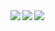 <a href="https://github-readme-stats-xi-ten-99.vercel.app/api?username=takoshi&count_private=true&show_icons=true">
  <img align="left" src="https://github-readme-stats-xi-ten-99.vercel.app/api?username=takoshi&count_private=true&show_icons=true" />
</a>
<a href="https://github-readme-stats-xi-ten-99.vercel.app/api/top-langs/?username=takoshi&count_private=true&layout=compact">
  <img align="left" src="https://github-readme-stats-xi-ten-99.vercel.app/api/top-langs/?username=takoshi&count_private=true&layout=compact" />
</a>
<a href="https://github-profile-trophy.vercel.app/?username=takoshi">
  <img align="left" src="https://github-profile-trophy.vercel.app/?username=takoshi" />
</a>
